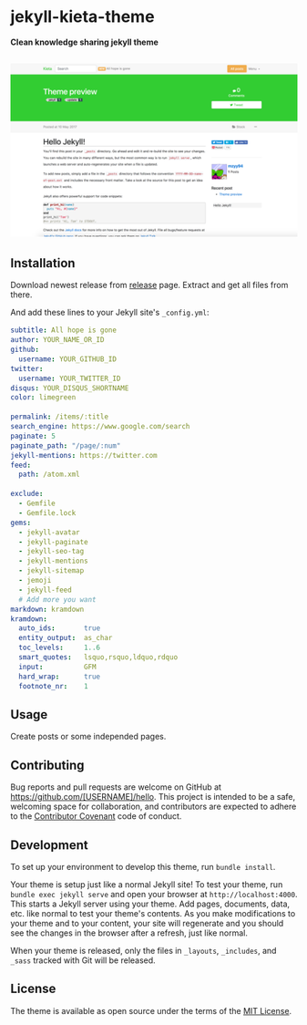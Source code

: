 # jekyll-kieta-theme

**Clean knowledge sharing jekyll theme**

![preview](preview.png)
---


## Installation

Download newest release from [release](https://github.com/mzyy94/jekyll-kieta-theme/releases) page.
Extract and get all files from there.

And add these lines to your Jekyll site's `_config.yml`:

```yaml
subtitle: All hope is gone
author: YOUR_NAME_OR_ID
github:
  username: YOUR_GITHUB_ID
twitter:
  username: YOUR_TWITTER_ID
disqus: YOUR_DISQUS_SHORTNAME
color: limegreen

permalink: /items/:title
search_engine: https://www.google.com/search
paginate: 5 
paginate_path: "/page/:num"
jekyll-mentions: https://twitter.com
feed:
  path: /atom.xml

exclude:
  - Gemfile
  - Gemfile.lock
gems:
  - jekyll-avatar
  - jekyll-paginate
  - jekyll-seo-tag
  - jekyll-mentions
  - jekyll-sitemap
  - jemoji
  - jekyll-feed
  # Add more you want
markdown: kramdown
kramdown:
  auto_ids:       true
  entity_output:  as_char
  toc_levels:     1..6
  smart_quotes:   lsquo,rsquo,ldquo,rdquo
  input:          GFM
  hard_wrap:      true
  footnote_nr:    1
```

## Usage

Create posts or some independed pages.

## Contributing

Bug reports and pull requests are welcome on GitHub at https://github.com/[USERNAME]/hello. This project is intended to be a safe, welcoming space for collaboration, and contributors are expected to adhere to the [Contributor Covenant](http://contributor-covenant.org) code of conduct.

## Development

To set up your environment to develop this theme, run `bundle install`.

Your theme is setup just like a normal Jekyll site! To test your theme, run `bundle exec jekyll serve` and open your browser at `http://localhost:4000`. This starts a Jekyll server using your theme. Add pages, documents, data, etc. like normal to test your theme's contents. As you make modifications to your theme and to your content, your site will regenerate and you should see the changes in the browser after a refresh, just like normal.

When your theme is released, only the files in `_layouts`, `_includes`, and `_sass` tracked with Git will be released.

## License

The theme is available as open source under the terms of the [MIT License](https://opensource.org/licenses/MIT).


